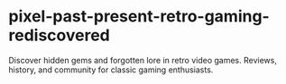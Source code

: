 # pixel-past-present-retro-gaming-rediscovered
Discover hidden gems and forgotten lore in retro video games. Reviews, history, and community for classic gaming enthusiasts.
